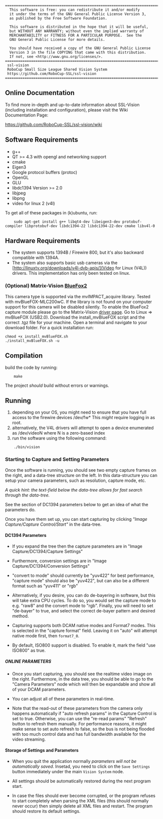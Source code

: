 ```
========================================================================
  This software is free: you can redistribute it and/or modify
  it under the terms of the GNU General Public License Version 3,
  as published by the Free Software Foundation.

  This software is distributed in the hope that it will be useful,
  but WITHOUT ANY WARRANTY; without even the implied warranty of
  MERCHANTABILITY or FITNESS FOR A PARTICULAR PURPOSE.  See the
  GNU General Public License for more details.

  You should have received a copy of the GNU General Public License
  Version 3 in the file COPYING that came with this distribution.
  If not, see <http://www.gnu.org/licenses/>.
========================================================================
 ssl-vision
 RoboCup Small Size League Shared Vision System 
 https://github.com/RoboCup-SSL/ssl-vision
========================================================================
```

## Online Documentation

  To find more in-depth and up-to-date information about SSL-Vision
  (including installation and configuration), please visit the Wiki
  Documentation Page:

  https://github.com/RoboCup-SSL/ssl-vision/wiki
 
## Software Requirements
 * g++
 * QT >= 4.3 with opengl and networking support
 * cmake
 * Eigen3
 * Google protocol buffers (protoc)
 * OpenGL
 * GLU
 * libdc1394 Version >= 2.0
 * libjpeg
 * libpng
 * video for linux 2 (v4l)

To get all of these packages in (k)ubuntu, run:
```
    sudo apt-get install g++ libqt4-dev libeigen3-dev protobuf-compiler libprotobuf-dev libdc1394-22 libdc1394-22-dev cmake libv4l-0
```

## Hardware Requirements
 * The system supports 1394B / Firewire 800, but it's also backward compatible with 1394A.
 * The system also supports basic usb cameras via the [http://linuxtv.org/downloads/v4l-dvb-apis/](Video for Linux (V4L)) drivers. This implementation has only been tested on linux.

### (Optional) Matrix-Vision [BlueFox2](http://www.matrix-vision.com/USB2.0-single-board-camera-mvbluefox-mlc.html)
This camera type is supported via the mvIMPACT_acquire library. Tested with mvBlueFOX-MLC200wC. If the library is not found on your computer support for this camera will be disabled silently. To enable the BlueFox2 capture module please go to the Matrix-Vision [driver page](http://www.matrix-vision.com/software-drivers-en.html). Go to Linux => mvBlueFOX (USB2.0). Download the install_mvBlueFOX script and the correct .tgz file for your machine. Open a terminal and navigate to your download folder. For a quick installation run:
```
chmod +x install_mvBlueFOX.sh
./install_mvBlueFOX.sh -u
```

## Compilation
 build the code by running:
```
    make
```
 The project *should* build without errors or warnings.

## Running
  1. depending on your OS, you might need to ensure that you
     have full access to the firewire devices /dev/fw*
     This *might* require logging in as root.
  2. alternatively, the V4L drivers will attempt to open a 
     device enumerated as /dev/videoN where N is a zero-based index
  3. run the software using the following command:
```
    ./bin/vision
```

### Starting to Capture and Setting Parameters
   Once the software is running, you should see two empty capture frames
   on the right, and a data-tree structure on the left.  In this 
   data-structure you can setup your camera parameters, 
   such as resolution, capture mode, etc.

   *A quick hint: the text-field below the data-tree allows for
   fast search through the data-tree.*

   See the section of DC1394 parameters below to get an idea of what the
   parameters do.

   Once you have them set up, you can start capturing by clicking
   *"Image Capture/Capture Control/Start"* in the data-tree.

#### DC1394 Parameters
   * If you expand the tree then the capture parameters are in
   "Image Capture/DC1394/Capture Settings"
   
   * Furthermore, conversion settings are in
   "Image Capture/DC1394/Conversion Settings"

   * "convert to mode" should currently be "yuv422" 
   for best performance, "capture mode" should also be "yuv422",
   but can also be a different format such as "yuv411" or "rgb"

   * Alternatively, if you desire, you can do de-bayering in software,
   but this will take extra CPU cycles. To do so, you would set the
   capture mode to e.g. "raw8" and the convert mode to "rgb". Finally,
   you will need to set "de-bayer" to true, and select the correct
   de-bayer pattern and desired method.

   * Capturing supports both DCAM native modes and Format7 modes.
   This is selected in the "capture format" field. Leaving it on
   "auto" will attempt native mode first, then `format7_0`.

   * By default, ISO800 support is disabled. To enable it, mark the
   field "use ISO800" as true.

##### ONLINE PARAMETERS
   * Once you start capturing, you should see the realtime video image
   on the right.  Furthermore, in the data tree, you should be able to go to the
   "Camera Parameters" node which will then be expandable and show
   all of your DCAM parameters.

   * You can adjust all of these parameters in real-time.

   * Note that the read-out of these parameters from the camera
   only happens automatically if "auto refresh params" in the
   Capture Control is set to true. Otherwise, you can use
   the "re-read params" "Refresh" button to refresh them manually.
   For performance reasons, it might make sense to set auto refresh
   to false, so the bus is not being flooded with too much control
   data and has full bandwidth available for the video streaming.

#### Storage of Settings and Parameters 

   * When you quit the application normally *parameters will not be 
   automatically saved*.  Insetad, you need to click on the `Save Settings`
   button immediately under the main `Vision System` node.

   * All settings should be automatically restored during the next
   program start.

   * In case the files should ever become corrupted, or the
   program refuses to start completely when parsing the XML files
   (this should normally never occur) then simply delete all
   XML files and restart. The program should restore its default
   settings.
